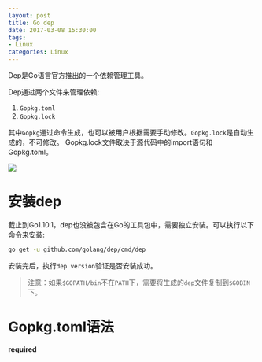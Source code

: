 ```yaml
---
layout: post
title: Go dep
date: 2017-03-08 15:30:00
tags:
- Linux
categories: Linux
---
```



Dep是Go语言官方推出的一个依赖管理工具。

Dep通过两个文件来管理依赖:
1. `Gopkg.toml`
2. `Gopkg.lock`

其中`Gopkg`通过命令生成，也可以被用户根据需要手动修改。`Gopkg.lock`是自动生成的，不可修改。
Gopkg.lock文件取决于源代码中的import语句和Gopkg.toml。

![](https://blog.boatswain.io/img/manage-go-dependencies-using-dep-01.png)

# 安装dep
截止到Go1.10.1，dep也没被包含在Go的工具包中，需要独立安装。可以执行以下命令来安装:
```bash
go get -u github.com/golang/dep/cmd/dep
```
安装完后，执行`dep version`验证是否安装成功。

> 注意：如果`$GOPATH/bin`不在`PATH`下，需要将生成的`dep`文件复制到`$GOBIN`下。

# Gopkg.toml语法
**required**

